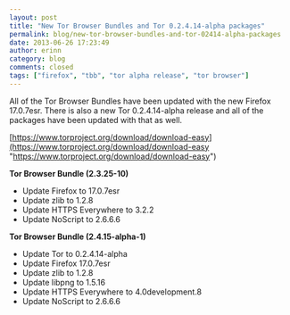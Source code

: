 ```yaml
---
layout: post
title: "New Tor Browser Bundles and Tor 0.2.4.14-alpha packages"
permalink: blog/new-tor-browser-bundles-and-tor-02414-alpha-packages
date: 2013-06-26 17:23:49
author: erinn
category: blog
comments: closed
tags: ["firefox", "tbb", "tor alpha release", "tor browser"]
---
```


All of the Tor Browser Bundles have been updated with the new Firefox 17.0.7esr. There is also a new Tor 0.2.4.14-alpha release and all of the packages have been updated with that as well.

[https://www.torproject.org/download/download-easy](https://www.torproject.org/download/download-easy "https://www.torproject.org/download/download-easy")

**Tor Browser Bundle (2.3.25-10)**

-   Update Firefox to 17.0.7esr
-   Update zlib to 1.2.8
-   Update HTTPS Everywhere to 3.2.2
-   Update NoScript to 2.6.6.6

**Tor Browser Bundle (2.4.15-alpha-1)**

-   Update Tor to 0.2.4.14-alpha
-   Update Firefox 17.0.7esr
-   Update zlib to 1.2.8
-   Update libpng to 1.5.16
-   Update HTTPS Everywhere to 4.0development.8
-   Update NoScript to 2.6.6.6

